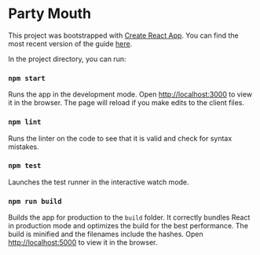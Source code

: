 # Party Mouth

This project was bootstrapped with [Create React App](https://github.com/facebookincubator/create-react-app). You can find the most recent version of the guide [here](https://github.com/facebookincubator/create-react-app/blob/master/packages/react-scripts/template/README.md).

In the project directory, you can run:

### `npm start`

Runs the app in the development mode. Open [http://localhost:3000](http://localhost:3000) to view it in the browser. The page will reload if you make edits to the client files.

### `npm lint`

Runs the linter on the code to see that it is valid and check for syntax mistakes.

### `npm test`

Launches the test runner in the interactive watch mode.

### `npm run build`

Builds the app for production to the `build` folder. It correctly bundles React in production mode and optimizes the build for the best performance. The build is minified and the filenames include the hashes. Open [http://localhost:5000](http://localhost:5000) to view it in the browser.
